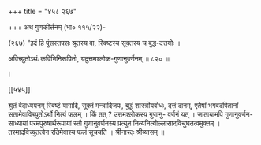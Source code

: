 +++
title = "४५८ २६७"

+++
अथ गुणकीर्त्तनम् (भा० ११५/२२)- 

(२६७) "इदं हि पुंसस्तपसः श्रुतस्य वा, स्विष्टस्य सूक्तस्य च बुद्ध-दत्तयोः । 

अविच्युतोऽथंः कविभिनिरूपितो, यदुत्तमश्लोक-गुणानुवर्णनम् ॥ ८२० ॥ 

I 

[[५४५]]

श्रुतं वेदाध्ययनम् स्विष्टं यागादि, सूक्तं मन्त्रादिजपः, बुद्धं शास्त्रीयवोधः, दत्तं दानम्, एतेषां भगवदपितानां सतामेवाविच्युतोऽर्थो नित्यं फलम् । किं तत् ? उत्तमश्लोकस्य गुणानु- वर्णनं यत् । जातायामपि गुणानुवर्णन-साध्यायां परमपुरुषार्थरूपायां रतौ गुणानुवर्णनस्य प्रत्युत नित्यनित्योल्लासादविचुघतत्वमुक्तम् । तस्मादविच्युतत्वेन रतिमेवास्य फलं सूचयति । श्रीनारदः श्रीव्यासम् ॥ 
